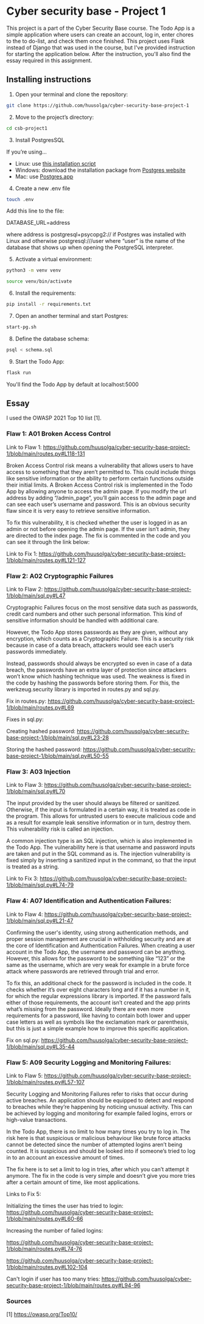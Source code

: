 # Cyber security base - Project 1

This project is a part of the Cyber Security Base course. The Todo App is a simple application where users can create an account, log in, enter chores to the to do-list, and check them once finished. This project uses Flask instead of Django that was used in the course, but I've provided instruction for starting the application below. After the instruction, you'll also find the essay required in this assignment.

## Installing instructions

1. Open your terminal and clone the repository:
```bash
git clone https://github.com/huusolga/cyber-security-base-project-1
```
2. Move to the project’s directory:
```bash
cd csb-project1
```
3. Install PostgresSQL

If you’re using… 
- Linux: use [this installation script](https://github.com/hy-tsoha/local-pg)
- Windows: download the installation package from [Postgres website](https://www.postgresql.org/download/)
- Mac: use [Postgres.app](https://postgresapp.com/)
  
4. Create a new .env file
```bash
touch .env
```
Add this line to the file:

DATABASE_URL=address

where address is postgresql+psycopg2:// if Postgres was installed with Linux and otherwise postgresql:///user where “user” is the name of the database that shows up when opening the PostgreSQL interpreter.

5. Activate a virtual environment:
```bash
python3 -m venv venv
```
```bash
source venv/bin/activate
```

6. Install the requirements:
```bash
pip install -r requirements.txt
```
7. Open an another terminal and start Postgres:
```bash
start-pg.sh
```
8. Define the database schema:
```bash
psql < schema.sql
```
9. Start the Todo App:
```bash
flask run
```
You'll find the Todo App by default at localhost:5000

## Essay 

I used the OWASP 2021 Top 10 list [1].

### Flaw 1: A01 Broken Access Control
Link to Flaw 1: https://github.com/huusolga/cyber-security-base-project-1/blob/main/routes.py#L118-131

Broken Access Control risk means a vulnerability that allows users to have access to something that they aren’t permitted to. This could include things like sensitive information or the ability to perform certain functions outside their initial limits.
A Broken Access Control risk is implemented in the Todo App by allowing anyone to access the admin page. If you modify the url address by adding “/admin_page”, you’ll gain access to the admin page and can see each user’s username and password. This is an obvious security flaw since it is very easy to retrieve sensitive information.

To fix this vulnerability, it is checked whether the user is logged in as an admin or not before opening the admin page. If the user isn’t admin, they are directed to the index page. The fix is commented in the code and you can see it through the link below:

Link to Fix 1: https://github.com/huusolga/cyber-security-base-project-1/blob/main/routes.py#L121-127

### Flaw 2: A02 Cryptographic Failures
Link to Flaw 2: https://github.com/huusolga/cyber-security-base-project-1/blob/main/sql.py#L47

Cryptographic Failures focus on the most sensitive data such as passwords, credit card numbers and other such personal information. This kind of sensitive information should be handled with additional care. 

However, the Todo App stores passwords as they are given, without any encryption, which counts as a Cryptographic Failure. This is a security risk because in case of a data breach, attackers would see each user’s passwords immediately.

Instead, passwords should always be encrypted so even in case of a data breach, the passwords have an extra layer of protection since attackers won’t know which hashing technique was used. The weakness is fixed in the code by hashing the passwords before storing them. For this, the werkzeug.security library is imported in routes.py and sql.py. 

Fix in routes.py: https://github.com/huusolga/cyber-security-base-project-1/blob/main/routes.py#L69

Fixes in sql.py:

Creating hashed password: https://github.com/huusolga/cyber-security-base-project-1/blob/main/sql.py#L23-28

Storing the hashed password: https://github.com/huusolga/cyber-security-base-project-1/blob/main/sql.py#L50-55

### Flaw 3: A03 Injection
Link to Flaw 3: https://github.com/huusolga/cyber-security-base-project-1/blob/main/sql.py#L70

The input provided by the user should always be filtered or sanitized. Otherwise, if the input is formulated in a certain way, it is treated as code in the program. This allows for untrusted users to execute malicious code and as a result for example leak sensitive information or in turn, destroy them. This vulnerability risk is called an injection.

A common injection type is an SQL injection, which is also implemented in the Todo App. The vulnerability here is that username and password inputs are taken and put in the SQL command as is. 
The injection vulnerability is fixed simply by inserting a sanitized input in the command, so that the input is treated as a string.

Link to Fix 3: https://github.com/huusolga/cyber-security-base-project-1/blob/main/sql.py#L74-79

### Flaw 4: A07 Identification and Authentication Failures:
Link to Flaw 4: https://github.com/huusolga/cyber-security-base-project-1/blob/main/sql.py#L21-47

Confirming the user's identity, using strong authentication methods, and proper session management are crucial in withholding security and are at the core of Identification and Authentication Failures. When creating a user account in the Todo App, the username and password can be anything. However, this allows for the password to be something like “123” or the same as the username, which are very weak for example in a brute force attack where passwords are retrieved through trial and error. 

To fix this, an additional check for the password is included in the code. It checks whether it’s over eight characters long and if it has a number in it, for which the regular expressions library is imported. If the password fails either of those requirements, the account isn’t created and the app prints what’s missing from the password.
Ideally there are even more requirements for a password, like having to contain both lower and upper case letters as well as symbols like the exclamation mark or parenthesis, but this is just a simple example how to improve this specific application.

Fix on sql.py: https://github.com/huusolga/cyber-security-base-project-1/blob/main/sql.py#L35-44

### Flaw 5: A09 Security Logging and Monitoring Failures:
Link to Flaw 5: https://github.com/huusolga/cyber-security-base-project-1/blob/main/routes.py#L57-107

Security Logging and Monitoring Failures refer to risks that occur during active breaches. An application should be equipped to detect and respond to breaches while they’re happening by noticing unusual activity. This can be achieved by logging and monitoring for example failed logins, errors or high-value transactions.

In the Todo App, there is no limit to how many times you try to log in. The risk here is that suspicious or malicious behaviour like brute force attacks cannot be detected since the number of attempted logins aren’t being counted. It is suspicious and should be looked into if someone’s tried to log in to an account an excessive amount of times.

The fix here is to set a limit to log in tries, after which you can’t attempt it anymore. The fix in the code is very simple and doesn’t give you more tries after a certain amount of time, like most applications. 

Links to Fix 5: 

Initializing the times the user has tried to login: https://github.com/huusolga/cyber-security-base-project-1/blob/main/routes.py#L60-66

Increasing the number of failed logins: 

https://github.com/huusolga/cyber-security-base-project-1/blob/main/routes.py#L74-76

https://github.com/huusolga/cyber-security-base-project-1/blob/main/routes.py#L102-104

Can't login if user has too many tries: https://github.com/huusolga/cyber-security-base-project-1/blob/main/routes.py#L94-96


### Sources

[1] https://owasp.org/Top10/ 








